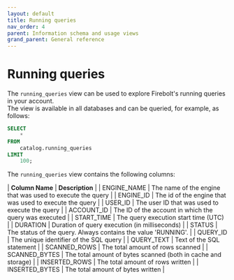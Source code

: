 ```yaml
---
layout: default
title: Running queries
nav_order: 4
parent: Information schema and usage views
grand_parent: General reference
---
```


# Running queries

The `running_queries` view can be used to explore Firebolt's running queries in your account.\
The view is available in all databases and can be queried, for example, as follows:

```sql
SELECT
	*
FROM
	catalog.running_queries
LIMIT
	100;
```

The `running_queries` view contains the following columns:

| **Column Name** | **Description**                                               |
| ENGINE\_NAME    | The name of the engine that was used to execute the query     |
| ENGINE\_ID      | The id of the engine that was used to execute the query       |
| USER\_ID        | The user ID that was used to execute the query                |
| ACCOUNT\_ID     | The ID of the account in which the query was executed         |
| START\_TIME     | The query execution start time (UTC)                          |
| DURATION        | Duration of query execution (in milliseconds)                 |
| STATUS          | The status of the query. Always contains the value 'RUNNING'. |
| QUERY\_ID       | The unique identifier of the SQL query                        |
| QUERY\_TEXT     | Text of the SQL statement                                     |
| SCANNED\_ROWS   | The total amount of rows scanned                              |
| SCANNED\_BYTES  | The total amount of bytes scanned (both in cache and storage) |
| INSERTED\_ROWS  | The total amount of rows written                              |
| INSERTED\_BYTES | The total amount of bytes written                             |
